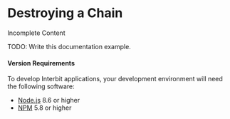 # Destroying a Chain

<div class="tips danger">
  <p><span></span>Incomplete Content</p>
  <p>TODO: Write this documentation example.</p>
</div>

#### Version Requirements
To develop Interbit applications, your development environment will need the following software:

* <a href="https://nodejs.org" target="_blank">Node.js</a> 8.6 or higher
* <a href="https://nodejs.org" target="_blank">NPM</a> 5.8 or higher
